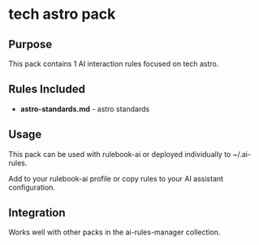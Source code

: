 # tech astro pack

## Purpose

This pack contains 1 AI interaction rules focused on tech astro.

## Rules Included

- **astro-standards.md** - astro standards

## Usage

This pack can be used with rulebook-ai or deployed individually to ~/.ai-rules.

Add to your rulebook-ai profile or copy rules to your AI assistant configuration.

## Integration

Works well with other packs in the ai-rules-manager collection.
